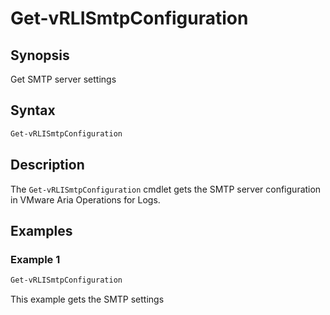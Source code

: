 # Get-vRLISmtpConfiguration

## Synopsis

Get SMTP server settings

## Syntax

```powershell
Get-vRLISmtpConfiguration
```

## Description

The `Get-vRLISmtpConfiguration` cmdlet gets the SMTP server configuration in VMware Aria Operations for Logs.

## Examples

### Example 1

```powershell
Get-vRLISmtpConfiguration
```

This example gets the SMTP settings
